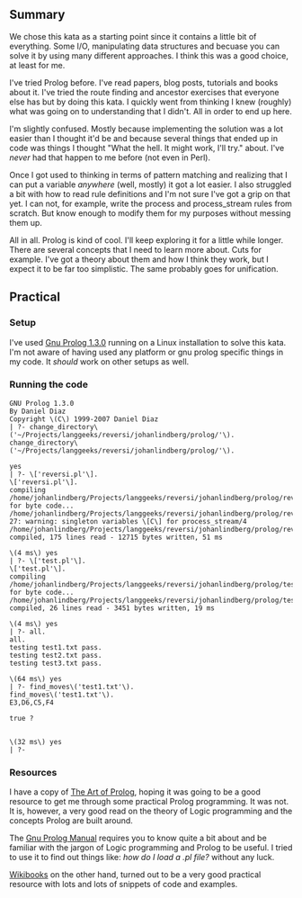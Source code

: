 ## Summary

We chose this kata as a starting point since it contains a little bit of everything. Some I/O, manipulating data structures and becuase you can solve it by using many different approaches. I think this was a good choice, at least for me.

I've tried Prolog before. I've read papers, blog posts, tutorials and books about it. I've tried the route finding and ancestor exercises that everyone else has but by doing this kata. I quickly went from thinking I knew (roughly) what was going on to understanding that I didn't. All in order to end up here.

I'm slightly confused. Mostly because implementing the solution was a lot easier than I thought it'd be and because several things that ended up in code was things I thought "What the hell. It might work, I'll try." about. I've *never* had that happen to me before (not even in Perl).

Once I got used to thinking in terms of pattern matching and realizing that I can put a variable *anywhere* (well, mostly) it got a lot easier. I also struggled a bit with how to read rule definitions and I'm not sure I've got a grip on that yet. I can not, for example, write the process and process_stream rules from scratch. But know enough to modify them for my purposes without messing them up.

All in all. Prolog is kind of cool. I'll keep exploring it for a little while longer. There are several concepts that I need to learn more about. Cuts for example. I've got a theory about them and how I think they work, but I expect it to be far too simplistic. The same probably goes for unification.

## Practical

### Setup

I've used [Gnu Prolog 1.3.0](http://www.gprolog.org/) running on a Linux installation to solve this kata. I'm not aware of having used any platform or gnu prolog specific things in my code. It *should* work on other setups as well.

### Running the code

    GNU Prolog 1.3.0
    By Daniel Diaz
    Copyright \(C\) 1999-2007 Daniel Diaz
    | ?- change_directory\('~/Projects/langgeeks/reversi/johanlindberg/prolog/'\).
    change_directory\('~/Projects/langgeeks/reversi/johanlindberg/prolog/'\).
    
    yes
    | ?- \['reversi.pl'\].
    \['reversi.pl'\].
    compiling /home/johanlindberg/Projects/langgeeks/reversi/johanlindberg/prolog/reversi.pl for byte code...
    /home/johanlindberg/Projects/langgeeks/reversi/johanlindberg/prolog/reversi.pl:23-27: warning: singleton variables \[C\] for process_stream/4
    /home/johanlindberg/Projects/langgeeks/reversi/johanlindberg/prolog/reversi.pl compiled, 175 lines read - 12715 bytes written, 51 ms
    
    \(4 ms\) yes
    | ?- \['test.pl'\].
    \['test.pl'\].
    compiling /home/johanlindberg/Projects/langgeeks/reversi/johanlindberg/prolog/test.pl for byte code...
    /home/johanlindberg/Projects/langgeeks/reversi/johanlindberg/prolog/test.pl compiled, 26 lines read - 3451 bytes written, 19 ms
    
    \(4 ms\) yes
    | ?- all.
    all.
    testing test1.txt pass.
    testing test2.txt pass.
    testing test3.txt pass.
    
    \(64 ms\) yes
    | ?- find_moves\('test1.txt'\).
    find_moves\('test1.txt'\).
    E3,D6,C5,F4
    
    true ? 
    
    
    \(32 ms\) yes
    | ?- 

### Resources

I have a copy of [The Art of Prolog](http://mitpress.mit.edu/catalog/item/default.asp?tid=8327&ttype=2), hoping it was going to be a good resource to get me through some practical Prolog programming. It was not. It is, however, a very good read on the theory of Logic programming and the concepts Prolog are built around.

The [Gnu Prolog Manual](http://www.gprolog.org/manual/gprolog.html) requires you to know quite a bit about and be familiar with the jargon of Logic programming and Prolog to be useful. I tried to use it to find out things like: *how do I load a .pl file?* without any luck.

[Wikibooks](http://en.wikibooks.org/wiki/Category:Prolog) on the other hand, turned out to be a very good practical resource with lots and lots of snippets of code and examples.
